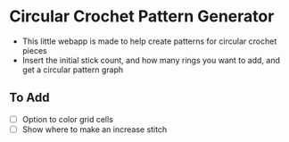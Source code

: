 # Circular Crochet Pattern Generator

- This little webapp is made to help create patterns for circular crochet pieces
- Insert the initial stick count, and how many rings you want to add, and get a circular pattern graph

## To Add

- [ ] Option to color grid cells
- [ ] Show where to make an increase stitch
